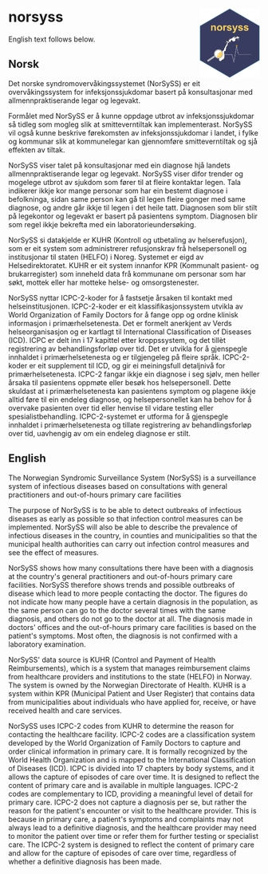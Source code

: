 # norsyss <a href="https://norsyss.github.io/norsyss/"><img src="man/figures/logo.png" align="right" width="120" /></a>

English text follows below.

## Norsk

Det norske syndromovervåkingssystemet (NorSySS) er eit overvåkingssystem for infeksjonssjukdomar basert på konsultasjonar med allmennpraktiserande legar og legevakt.

Formålet med NorSySS er å kunne oppdage utbrot av infeksjonssjukdomar så tidleg som mogleg slik at smitteverntiltak kan implementerast. NorSySS vil også kunne beskrive førekomsten av infeksjonssjukdomar i landet, i fylke og kommunar slik at kommunelegar kan gjennomføre smitteverntiltak og sjå effekten av tiltak.

NorSySS viser talet på konsultasjonar med ein diagnose hjå landets allmennpraktiserande legar og legevakt. NorSySS viser difor trender og mogelege utbrot av sjukdom som fører til at fleire kontaktar legen. Tala indikerer ikkje kor mange personar som har ein bestemt diagnose i befolkninga, sidan same person kan gå til legen fleire gonger med same diagnose, og andre går ikkje til legen i det heile tatt. Diagnosen som blir stilt på legekontor og legevakt er basert på pasientens symptom. Diagnosen blir som regel ikkje bekrefta med ein laboratorieundersøking.

NorSySS si datakjelde er KUHR (Kontroll og utbetaling av helserefusjon), som er eit system som administrerer refusjonskrav frå helsepersonell og institusjonar til staten (HELFO) i Noreg. Systemet er eigd av Helsedirektoratet. KUHR er eit system innanfor KPR (Kommunalt pasient- og brukarregister) som inneheld data frå kommunane om personar som har søkt, mottek eller har motteke helse- og omsorgstenester.

NorSySS nyttar ICPC-2-koder for å fastsetje årsaken til kontakt med helseinstitusjonen. ICPC-2-koder er eit klassifikasjonssystem utvikla av World Organization of Family Doctors for å fange opp og ordne klinisk informasjon i primærhelsetenesta. Det er formelt anerkjent av Verds helseorganisasjon og er kartlagt til International Classification of Diseases (ICD). ICPC er delt inn i 17 kapittel etter kroppssystem, og det tillèt registrering av behandlingsforløp over tid. Det er utvikla for å gjenspegle innhaldet i primærhelsetenesta og er tilgjengeleg på fleire språk. ICPC-2-koder er eit supplement til ICD, og gir ei meiningsfull detaljnivå for primærhelsetenesta. ICPC-2 fangar ikkje ein diagnose i seg sjølv, men heller årsaka til pasientens oppmøte eller besøk hos helsepersonell. Dette skuldast at i primærhelsetenesta kan pasientens symptom og plagene ikkje alltid føre til ein endeleg diagnose, og helsepersonellet kan ha behov for å overvake pasienten over tid eller henvise til vidare testing eller spesialistbehandling. ICPC-2-systemet er utforma for å gjenspegle innhaldet i primærhelsetenesta og tillate registrering av behandlingsforløp over tid, uavhengig av om ein endeleg diagnose er stilt.

## English 

The Norwegian Syndromic Surveillance System (NorSySS) is a surveillance system of infectious diseases based on consultations with general practitioners and out-of-hours primary care facilities

The purpose of NorSySS is to be able to detect outbreaks of infectious diseases as early as possible so that infection control measures can be implemented. NorSySS will also be able to describe the prevalence of infectious diseases in the country, in counties and municipalities so that the municipal health authorities can carry out infection control measures and see the effect of measures.

NorSySS shows how many consultations there have been with a diagnosis at the country's general practitioners and out-of-hours primary care facilities. NorSySS therefore shows trends and possible outbreaks of disease which lead to more people contacting the doctor. The figures do not indicate how many people have a certain diagnosis in the population, as the same person can go to the doctor several times with the same diagnosis, and others do not go to the doctor at all. The diagnosis made in doctors' offices and the out-of-hours primary care facilities is based on the patient's symptoms. Most often, the diagnosis is not confirmed with a laboratory examination.

NorSySS' data source is KUHR (Control and Payment of Health Reimbursements), which is a system that manages reimbursement claims from healthcare providers and institutions to the state (HELFO) in Norway. The system is owned by the Norwegian Directorate of Health. KUHR is a system within KPR (Municipal Patient and User Register) that contains data from municipalities about individuals who have applied for, receive, or have received health and care services.

NorSySS uses ICPC-2 codes from KUHR to determine the reason for contacting the healthcare facility. ICPC-2 codes are a classification system developed by the World Organization of Family Doctors to capture and order clinical information in primary care. It is formally recognized by the World Health Organization and is mapped to the International Classification of Diseases (ICD). ICPC is divided into 17 chapters by body systems, and it allows the capture of episodes of care over time. It is designed to reflect the content of primary care and is available in multiple languages. ICPC-2 codes are complementary to ICD, providing a meaningful level of detail for primary care. ICPC-2 does not capture a diagnosis per se, but rather the reason for the patient's encounter or visit to the healthcare provider. This is because in primary care, a patient's symptoms and complaints may not always lead to a definitive diagnosis, and the healthcare provider may need to monitor the patient over time or refer them for further testing or specialist care. The ICPC-2 system is designed to reflect the content of primary care and allow for the capture of episodes of care over time, regardless of whether a definitive diagnosis has been made.

